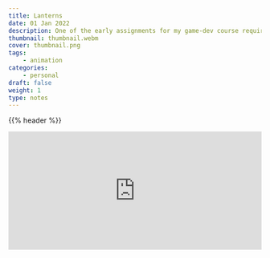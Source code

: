 ```yaml
---
title: Lanterns
date: 01 Jan 2022
description: One of the early assignments for my game-dev course required us to create very simple emmisive lanterns in Unity. I took some liberties and brought the assignment to the max. 
thumbnail: thumbnail.webm 
cover: thumbnail.png
tags:
    - animation
categories:
    - personal
draft: false
weight: 1
type: notes
---
```


{{% header %}}



<div class="h-5"></div>

<div style="padding:46.88% 0 0 0;position:relative;"><iframe src="https://player.vimeo.com/video/1049178812?h=76191b90c8&amp;autoplay=1&amp;quality=1080p&amp;badge=0&amp;autopause=0&amp;player_id=0&amp;app_id=58479" frameborder="0" allow="autoplay; fullscreen; picture-in-picture; clipboard-write; encrypted-media" style="position:absolute;top:0;left:0;width:100%;height:100%;" title="ICCS 495 - Lanterns"></iframe></div><script src="https://player.vimeo.com/api/player.js"></script>

